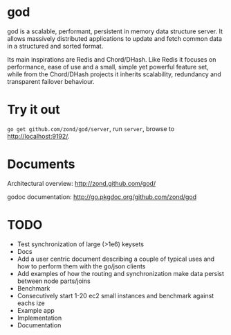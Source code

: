god
===

god is a scalable, performant, persistent in memory data structure server. It allows massively distributed applications to update and fetch common data in a structured and sorted format.

Its main inspirations are Redis and Chord/DHash. Like Redis it focuses on performance, ease of use and a small, simple yet powerful feature set, while from the Chord/DHash projects it inherits scalability, redundancy and transparent failover behaviour.

# Try it out

<code>go get github.com/zond/god/server</code>, run <code>server</code>, browse to <a href="http://localhost:9192/">http://localhost:9192/</a>.

# Documents

Architectural overview: http://zond.github.com/god/

godoc documentation: http://go.pkgdoc.org/github.com/zond/god

# TODO

* Test synchronization of large (>1e6) keysets
* Docs
 * Add a user centric document describing a couple of typical uses and how to perform them with the go/json clients
 * Add examples of how the routing and synchronization make data persist between node parts/joins
* Benchmark
 * Consecutively start 1-20 ec2 small instances and benchmark against eachs ize
* Example app
 * Implementation
 * Documentation
